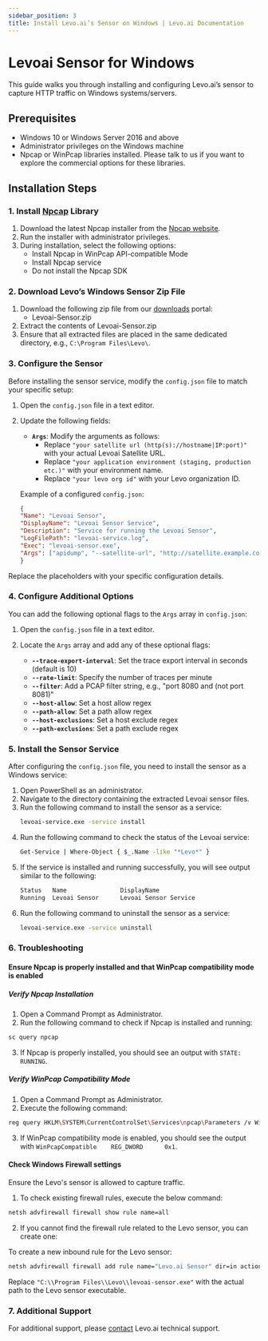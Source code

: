 ```yaml
---
sidebar_position: 3
title: Install Levo.ai’s Sensor on Windows | Levo.ai Documentation
---
```


# Levoai Sensor for Windows

This guide walks you through installing and configuring Levo.ai’s sensor to capture HTTP traffic on Windows systems/servers.

## Prerequisites

- Windows 10 or Windows Server 2016 and above
- Administrator privileges on the Windows machine
- Npcap or WinPcap libraries installed. Please talk to us if you want to explore the commercial options for these libraries.

## Installation Steps

### 1.  Install [Npcap](https://npcap.com/) Library

1. Download the latest Npcap installer from the [Npcap website](https://npcap.com/#download).
2. Run the installer with administrator privileges.
3. During installation, select the following options:
   - Install Npcap in WinPcap API-compatible Mode
   - Install Npcap service
   - Do not install the Npcap SDK

### 2. Download Levo’s Windows Sensor Zip File

1. Download the following zip file from our [downloads](https://github.com/levoai/downloads/tree/main/windows) portal:
    - Levoai-Sensor.zip
2. Extract the contents of Levoai-Sensor.zip
3. Ensure that all extracted files are placed in the same dedicated directory, e.g., `C:\Program Files\Levo\`.

### 3. Configure the Sensor

Before installing the sensor service, modify the `config.json` file to match your specific setup:

1. Open the `config.json` file in a text editor.
2. Update the following fields:

   - **`Args`**: Modify the arguments as follows:
     - Replace `"your satellite url (http(s)://hostname|IP:port)"` with your actual Levoai Satellite URL.
     - Replace `"your application environment (staging, production etc.)"` with your environment name.
     - Replace `"your levo org id"` with your Levo organization ID.

    Example of a configured `config.json`:

    ```json
    {
    "Name": "Levoai Sensor",
    "DisplayName": "Levoai Sensor Service",
    "Description": "Service for running the Levoai Sensor",
    "LogFilePath": "levoai-service.log",
    "Exec": "levoai-sensor.exe",
    "Args": ["apidump", "--satellite-url", "http://satellite.example.com:9999", "--levo-env", "production", "--levoai-org-id", "org-123456"]
    }

Replace the placeholders with your specific configuration details.


### 4. Configure Additional Options

You can add the following optional flags to the `Args` array in `config.json`:

1. Open the `config.json` file in a text editor.
2. Locate the `Args` array and add any of these optional flags:

   - **`--trace-export-interval`**: Set the trace export interval in seconds (default is 10)
   - **`--rate-limit`**: Specify the number of traces per minute
   - **`--filter`**: Add a PCAP filter string, e.g., "port 8080 and (not port 8081)"
   - **`--host-allow`**: Set a host allow regex
   - **`--path-allow`**: Set a path allow regex
   - **`--host-exclusions`**: Set a host exclude regex
   - **`--path-exclusions`**: Set a path exclude regex


### 5. Install the Sensor Service

After configuring the `config.json` file, you need to install the sensor as a Windows service:

1. Open PowerShell as an administrator.
2. Navigate to the directory containing the extracted Levoai sensor files.
3. Run the following command to install the sensor as a service:
    ```bash 
    levoai-service.exe -service install 
4. Run the following command to check the status of the Levoai service:
    ```bash
    Get-Service | Where-Object { $_.Name -like "*Levo*" }
5. If the service is installed and running successfully, you will see output similar to the following:
    ```bash
    Status   Name               DisplayName
    Running  Levoai Sensor      Levoai Sensor Service
    ```
6. Run the following command to uninstall the sensor as a service:
    ```bash 
    levoai-service.exe -service uninstall 

### 6. Troubleshooting

#### Ensure Npcap is properly installed and that WinPcap compatibility mode is enabled

##### Verify Npcap Installation

1. Open a Command Prompt as Administrator.
2. Run the following command to check if Npcap is installed and running:
```bash
sc query npcap
```
3. If Npcap is properly installed, you should see an output with `STATE: RUNNING`.

##### Verify WinPcap Compatibility Mode

1. Open a Command Prompt as Administrator.
2. Execute the following command:
```bash
reg query HKLM\SYSTEM\CurrentControlSet\Services\npcap\Parameters /v WinPcapCompatible
```
3. If WinPcap compatibility mode is enabled, you should see the output with `WinPcapCompatible    REG_DWORD      0x1`.

#### Check Windows Firewall settings

Ensure the Levo's sensor is allowed to capture traffic.

1. To check existing firewall rules, execute the below command:
```bash
netsh advfirewall firewall show rule name=all     
```
2. If you cannot find the firewall rule related to the Levo sensor, you can create one:

To create a new inbound rule for the Levo sensor:
```bash
netsh advfirewall firewall add rule name="Levo.ai Sensor" dir=in action=allow program="C:\\Program Files\\Levo\\levoai-sensor.exe" enable=yes 
```
Replace `"C:\\Program Files\\Levo\\levoai-sensor.exe"` with the actual path to the Levo sensor executable.

### 7. Additional Support

For additional support, please [contact](mailto:support@levo.ai) Levo.ai technical support.